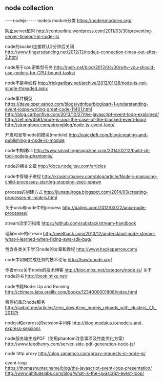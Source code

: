 ## node collection

----nodejs-----
nodejs module分类 https://nodejsmodules.org/

防止server超时  http://contourline.wordpress.com/2011/03/30/preventing-server-timeout-in-node-js/

node的socket连接默认2分钟后关闭  http://www.fingersdancing.net/2012/12/nodejs-connection-times-out-after-2.html

node用于cpu密集型任务 http://neilk.net/blog/2013/04/30/why-you-should-use-nodejs-for-CPU-bound-tasks/

node不是单线程 http://rickgaribay.net/archive/2012/01/28/node-is-not-single-threaded.aspx

node事件模型<br/>https://developer.yahoo.com/blogs/ydnfourblog/part-1-understanding-event-loops-writing-great-code-11401.html<br/>http://blog.carbonfive.com/2013/10/27/the-javascript-event-loop-explained/<br/>http://zef.me/4561/node-js-and-the-case-of-the-blocked-event-loop/<br/>http://strongloop.com/strongblog/node-js-event-loop/

开发和发布node的模块(module)  http://quickleft.com/blog/creating-and-publishing-a-node-js-module

node中构建cli   http://www.smashingmagazine.com/2014/02/12/build-cli-tool-nodejs-phantomjs/

node的相关文章 http://docs.nodejitsu.com/articles

node中管理子进程 http://krasimirtsonev.com/blog/article/Nodejs-managing-child-processes-starting-stopping-exec-spawn

process的创建方式 http://jlunaquiroga.blogspot.com/2014/03/creating-processes-in-nodejs.html

关于unix和node中的process http://dailyjs.com/2012/03/22/unix-node-processes/

stream流学习指南 https://github.com/substack/stream-handbook

理解node的stream http://neethack.com/2013/12/understand-node-stream-what-i-learned-when-fixing-aws-sdk-bug/

包含各类关于学习node的文章和教程  http://www.hacksparrow.com/

node中如何完成任务的技术论坛   http://howtonode.org/

作者mixu关于node的技术博客  http://blog.mixu.net/category/node-js/
        关于node的书   http://book.mixu.net/

node书籍Node: Up and Running  http://chimera.labs.oreilly.com/books/1234000001808/index.html

零停机重启node服务  http://jaxbot.me/articles/zero_downtime_nodejs_reloads_with_clusters_7_5_2013?t

nodejs和express的session中间件  http://blog.modulus.io/nodejs-and-express-sessions

node服务端生成PDF（使用phantom注意事项及性能优化方案）   http://www.feedhenry.com/server-side-pdf-generation-node-js/

node http proxy http://blog.vanamco.com/proxy-requests-in-node-js/

event-loop  <br/>https://thomashunter.name/blog/the-javascript-event-loop-presentation/<br/>http://www.altitudelabs.com/blog/what-is-the-javascript-event-loop/
